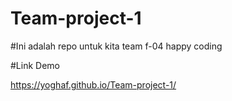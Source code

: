 # Team-project-1


#Ini adalah repo untuk kita team f-04 
happy coding

#Link Demo


https://yoghaf.github.io/Team-project-1/

